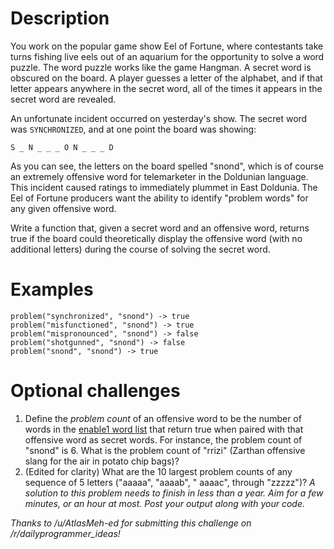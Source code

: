 # Description

You work on the popular game show Eel of Fortune, where contestants take turns fishing live eels out of an aquarium for the opportunity to solve a word puzzle. The word puzzle works like the game Hangman. A secret word is obscured on the board. A player guesses a letter of the alphabet, and if that letter appears anywhere in the secret word, all of the times it appears in the secret word are revealed.

An unfortunate incident occurred on yesterday's show. The secret word was `SYNCHRONIZED`, and at one point the board was showing:

    S _ N _ _ _ O N _ _ _ D

As you can see, the letters on the board spelled "snond", which is of course an extremely offensive word for telemarketer in the Doldunian language. This incident caused ratings to immediately plummet in East Doldunia. The Eel of Fortune producers want the ability to identify "problem words" for any given offensive word.

Write a function that, given a secret word and an offensive word, returns true if the board could theoretically display the offensive word (with no additional letters) during the course of solving the secret word.

# Examples

    problem("synchronized", "snond") -> true
    problem("misfunctioned", "snond") -> true
    problem("mispronounced", "snond") -> false
    problem("shotgunned", "snond") -> false
    problem("snond", "snond") -> true

# Optional challenges

1. Define the _problem count_ of an offensive word to be the number of words in the [enable1 word list](https://code.google.com/p/dotnetperls-controls/downloads/detail?name=enable1.txt) that return true when paired with that offensive word as secret words. For instance, the problem count of "snond" is 6. What is the problem count of "rrizi" (Zarthan offensive slang for the air in potato chip bags)?
1. (Edited for clarity) What are the 10 largest problem counts of any sequence of 5 letters ("aaaaa", "aaaab", " aaaac", through "zzzzz")? _A solution to this problem needs to finish in less than a year. Aim for a few minutes, or an hour at most. Post your output along with your code._

*Thanks to /u/AtlasMeh-ed for submitting this challenge on /r/dailyprogrammer_ideas!*